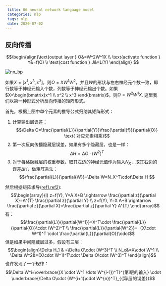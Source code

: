 ```yaml
---
 title: 06 neural network language model
 categories: nlp
 tags: nlp
 date: 2020-07-02
---
```


## 反向传播

$$\begin{align}\text{output layer } O&=W^2W^1X   \\
\text{activate function } Y&=f(O)   \\
\text{cost function } J&=L(Y)  \end{align} $$

![nn_bp](imgs/nn_bp.jpg)

如果$X=[x^1,x^3,x^3]$，则$O=XW^1W^2$，并且$W$的形状与左右神经元个数一致，即行数等于神经元输入个数，列数等于神经元输出个数。如果$X=\begin{bmatrix}x^1 \\ x^2 \\ x^3 \end{bmatrix}$，则$O=W^2W^1X$. 这里我们以第一种形式分析反向传播的矩阵形式。

首先，根据上图中单个元素的推导公式归纳其矩阵形式：
1. 计算输出层误差：
$$\Delta O=\frac{\partial{L}}{\partial{Y}}\frac{\partial{f}}{\partial{O}} \text{ 对应元素相乘}$$
2. 第一次反向传播隐藏层误差，如果有多个隐藏层，也是一样：
$$\Delta H=\Delta O \cdot (W^2)^T$$
3. 对于每格隐藏层的权重参数，取其左边的神经元值作为输入$N_X$，取其右边的误差$\Delta H$，做矩阵乘法：
$$\frac{\partial{L}}{\partial{W}}=\Delta W=N_X^T\cdot\Delta H $$

然后根据矩阵求导([ref1](https://zhuanlan.zhihu.com/p/83859554),[ref2](https://zhuanlan.zhihu.com/p/25496760)):
$$\begin{array}{l}
z=f(Y), Y=A X+B \rightarrow \frac{\partial z}{\partial X}=A^{T} \frac{\partial z}{\partial Y} \\
z=f(Y), Y=X A+B \rightarrow \frac{\partial z}{\partial X}=\frac{\partial z}{\partial Y} A^{T}
\end{array}$$
有：
$$\frac{\partial{L}}{\partial{W^1}}=X^T\cdot \frac{\partial{L}}{\partial{O}}\cdot (W^2)^T \\
\frac{\partial{L}}{\partial{W^2}}=（X\cdot W^1)^T \cdot \frac{\partial{L}}{\partial{O}}\cdot$$
但是如果中间隐藏层过多，假设有三层：
$$\begin{align}\Delta H_1 & =\Delta O\cdot (W^3)^T  \\ 
N_x&=X\cdot W^1   \\
\Delta W^2&=(X\cdot W^1)^T\cdot \Delta O\cdot (W^3)^T \end{align}$$
也许发现了一个规律：
$$\Delta W^i=\overbrace{(X \cdot W^1 \dots W^{i-1})^T}^{第i层的输入} \cdot \underbrace{\Delta O\cdot (W^{i+1}\cdot W^{n})^T}_{{第i层的误差}}$$

